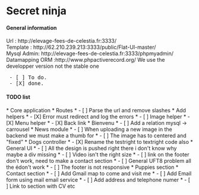 <h1>Secret ninja</h1>

<h4>General information</h4>
Url : http://elevage-fees-de-celestia.fr:3333/<br />
Template : http://62.210.239.213:3333/public/Flat-UI-master/<br />
Mysql Admin: http://elevage-fees-de-celestia.fr:3333/phpmyadmin/<br />
Datamapping ORM :http://www.phpactiverecord.org/ We use the developper version not the stable one

<pre>
 - [ ] To do.
 - [X] done.
</pre>

<h4>TODO list</h4>
  * Core application
    * Routes
      * - [ ] Parse the url and remove slashes
    *  Add helpers
      * - [X] Error must redirect and log the errors  
      * - [ ] Image helper
      * - [X] Menu helper
      * - [X] Back link
  * Bienvenu
    * - [ ] Add a relation mysql -> carrousel
  * News module
    * - [ ] When uploading a new image in the backend we must make a thumb for 
    * - [ ] The image has to centered and "fixed"
  * Dogs controller
    * - [X] Rename the testright to textright code also
  * General UI
    * - [ ] All the design is pushed right there i don't know why maybe a div missing
    * - [ ] Video isn't the right size 
    * - [ ] link on the footer don't work, need to make a contact section
    * - [ ] General UFT8 problem all the édon't work
    * - [ ] The footer is not responsive
  * Puppies section
  * Contact section
    * - [ ] Add Gmail map to come and visit me
    * - [ ] Add Email form using mail email service
    * - [ ] Add address and telephone numer
    * - [ ] Link to section with CV etc


